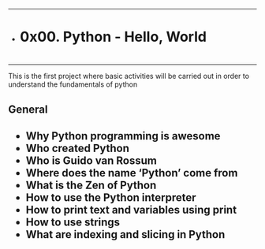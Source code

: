 ********************************
*  <h1>0x00. Python - Hello, World<h1>
********************************
<p>This is the first project where basic activities will be carried out in order to understand the fundamentals of python</p>
  <h2>General<h2>
<ul>  
  <li>Why Python programming is awesome</li>
  <li>Who created Python</li>
  <li>Who is Guido van Rossum</li>
  <li>Where does the name ‘Python’ come from</li>
  <li>What is the Zen of Python</li>
  <li>How to use the Python interpreter</li>
  <li>How to print text and variables using print</li>
  <li>How to use strings</li>
  <li>What are indexing and slicing in Python</li>
</ul>
